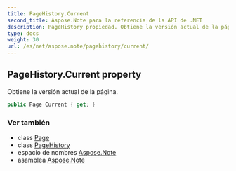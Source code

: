 ```yaml
---
title: PageHistory.Current
second_title: Aspose.Note para la referencia de la API de .NET
description: PageHistory propiedad. Obtiene la versión actual de la página.
type: docs
weight: 30
url: /es/net/aspose.note/pagehistory/current/
---
```

## PageHistory.Current property

Obtiene la versión actual de la página.

```csharp
public Page Current { get; }
```

### Ver también

* class [Page](../../page/)
* class [PageHistory](../)
* espacio de nombres [Aspose.Note](../../pagehistory/)
* asamblea [Aspose.Note](../../../)


